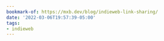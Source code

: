 ```yaml
---
bookmark-of: https://mxb.dev/blog/indieweb-link-sharing/
date: '2022-03-06T19:57:39-05:00'
tags:
- indieweb
---
```

